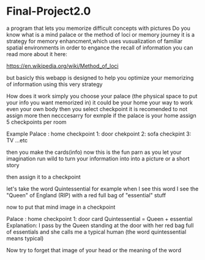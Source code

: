 # Final-Project2.0
a program that lets you memorize difficult concepts with pictures
Do you know what is a mind palace or the method of loci or memory journey
it is a strategy for memory enhancment,which uses vusualization of familiar spatial environments in order to engance the recall of information
you can read more about it here:

https://en.wikipedia.org/wiki/Method_of_loci

but basicly this webapp is designed to help you optimize your memorizing of information using this very strategy

How does it work 
simply you choose your palace (the physical space to put your info you want memorized in) it could be your home your way to work even your own body
then you select checkpoint it is recomended to not assign more then necccesarry for exmple if the palace is your home assign 5 checkpoints per room

Example
Palace : home
checkpoint 1: door 
chekpoint 2: sofa
checkpint 3: TV
...etc

then you make the cards(info) now this is the fun parn as you let your imagination run wild to turn your information into into a picture or a short story

then assign it to a checkpoint

let's take the word Quintessential for example when I see this word I see the "Queen" of England (RIP) with a red full bag of "essential" stuff

now to put that mind image in a checkpoint

Palace : home
checkpoint 1: door card Quintessential = Queen + essential Explanation: I pass by the Queen standing at the door with her red bag full of essentials
              and she calls me a typical human
              (the word quintessential means typical)
              
Now try to forget that image of your head or the meaning of the word
